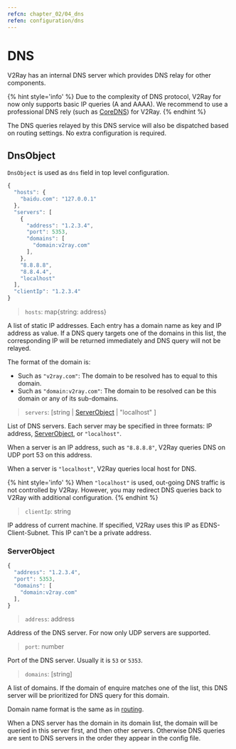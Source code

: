 ```yaml
---
refcn: chapter_02/04_dns
refen: configuration/dns
---
```

# DNS

V2Ray has an internal DNS server which provides DNS relay for other components.

{% hint style='info' %} Due to the complexity of DNS protocol, V2Ray for now only supports basic IP queries (A and AAAA). We recommend to use a professional DNS rely (such as [CoreDNS](https://coredns.io/)) for V2Ray. {% endhint %}

The DNS queries relayed by this DNS service will also be dispatched based on routing settings. No extra configuration is required.

## DnsObject

`DnsObject` is used as `dns` field in top level configuration.

```javascript
{
  "hosts": {
    "baidu.com": "127.0.0.1"
  },
  "servers": [
    {
      "address": "1.2.3.4",
      "port": 5353,
      "domains": [
        "domain:v2ray.com"
      ],
    },
    "8.8.8.8",
    "8.8.4.4",
    "localhost"
  ],
  "clientIp": "1.2.3.4"
}
```

> `hosts`: map{string: address}

A list of static IP addresses. Each entry has a domain name as key and IP address as value. If a DNS query targets one of the domains in this list, the corresponding IP will be returned immediately and DNS query will not be relayed.

The format of the domain is:

* Such as `"v2ray.com"`: The domain to be resolved has to equal to this domain.
* Such as `"domain:v2ray.com"`: The domain to be resolved can be this domain or any of its sub-domains.

> `servers`: \[string | [ServerObject](#serverobject) | "localhost" \]

List of DNS servers. Each server may be specified in three formats: IP address, [ServerObject](#serverobject), or `"localhost"`.

When a server is an IP address, such as `"8.8.8.8"`, V2Ray queries DNS on UDP port 53 on this address.

When a server is `"localhost"`, V2Ray queries local host for DNS.

{% hint style='info' %} When `"localhost"` is used, out-going DNS traffic is not controlled by V2Ray. However, you may redirect DNS queries back to V2Ray with additional configuration. {% endhint %}

> `clientIp`: string

IP address of current machine. If specified, V2Ray uses this IP as EDNS-Client-Subnet. This IP can't be a private address.

### ServerObject

```javascript
{
  "address": "1.2.3.4",
  "port": 5353,
  "domains": [
    "domain:v2ray.com"
  ],
}
```

> `address`: address

Address of the DNS server. For now only UDP servers are supported.

> `port`: number

Port of the DNS server. Usually it is `53` or `5353`.

> `domains`: \[string\]

A list of domains. If the domain of enquire matches one of the list, this DNS server will be prioritized for DNS query for this domain.

Domain name format is the same as in [routing](routing.md).

When a DNS server has the domain in its domain list, the domain will be queried in this server first, and then other servers. Otherwise DNS queries are sent to DNS servers in the order they appear in the config file.
